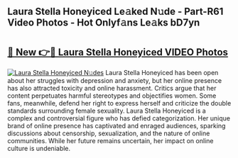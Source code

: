 ## Laura Stella Honeyiced Le𝚊ked N𝚞de - Part-R61 Video Photos - Hot Onlyf𝚊ns Le𝚊ks bD7yn

# <h2><a href="http://ac4569.deff.icu/?id=Laura+Stella+Honeyiced">🔗 New 👉🔴 Laura Stella Honeyiced VIDEO Photos</a></h2>

[![Laura Stella Honeyiced N𝚞des](https://i.imgur.com/rIISA9y.gif)](http://ac4569.deff.icu/?id=Laura+Stella+Honeyiced)
Laura Stella Honeyiced has been open about her struggles with depression and anxiety, but her online presence has also attracted toxicity and online harassment. Critics argue that her content perpetuates harmful stereotypes and objectifies women. Some fans, meanwhile, defend her right to express herself and criticize the double standards surrounding female sexuality. Laura Stella Honeyiced is a complex and controversial figure who has defied categorization. Her unique brand of online presence has captivated and enraged audiences, sparking discussions about censorship, sexualization, and the nature of online communities. While her future remains uncertain, her impact on online culture is undeniable.
